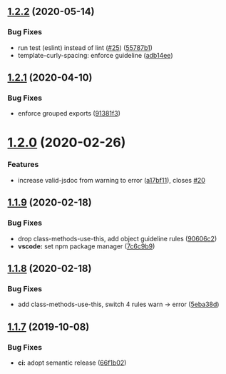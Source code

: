 ## [1.2.2](https://github.com/Neovici/eslint-config/compare/v1.2.1...v1.2.2) (2020-05-14)


### Bug Fixes

* run test (eslint) instead of lint ([#25](https://github.com/Neovici/eslint-config/issues/25)) ([55787b1](https://github.com/Neovici/eslint-config/commit/55787b18d01080c45ad8bfe6f770fd24ec0eaeb5))
* template-curly-spacing: enforce guideline ([adb14ee](https://github.com/Neovici/eslint-config/commit/adb14ee40872cb2bd7a02824fe49dba71b41633c))

## [1.2.1](https://github.com/Neovici/eslint-config/compare/v1.2.0...v1.2.1) (2020-04-10)


### Bug Fixes

* enforce grouped exports ([91381f3](https://github.com/Neovici/eslint-config/commit/91381f3a1f453fc77304a50815ba902db2c97c3a))

# [1.2.0](https://github.com/Neovici/eslint-config/compare/v1.1.9...v1.2.0) (2020-02-26)


### Features

* increase valid-jsdoc from warning to error ([a17bf11](https://github.com/Neovici/eslint-config/commit/a17bf11e771a97c61bd7aacc6aca76a21a24c16c)), closes [#20](https://github.com/Neovici/eslint-config/issues/20)

## [1.1.9](https://github.com/Neovici/eslint-config/compare/v1.1.8...v1.1.9) (2020-02-18)


### Bug Fixes

* drop class-methods-use-this, add object guideline rules ([90606c2](https://github.com/Neovici/eslint-config/commit/90606c2854c4a6c890d57faf4c257c891cf992da))
* **vscode:** set npm package manager ([7c6c9b9](https://github.com/Neovici/eslint-config/commit/7c6c9b95becf9d5058e000e99e8c8703ba8df40b))

## [1.1.8](https://github.com/Neovici/eslint-config/compare/v1.1.7...v1.1.8) (2020-02-18)


### Bug Fixes

* add class-methods-use-this, switch 4 rules warn -> error ([5eba38d](https://github.com/Neovici/eslint-config/commit/5eba38d))

## [1.1.7](https://github.com/Neovici/eslint-config/compare/v1.1.6...v1.1.7) (2019-10-08)


### Bug Fixes

* **ci:** adopt semantic release ([66f1b02](https://github.com/Neovici/eslint-config/commit/66f1b02))
